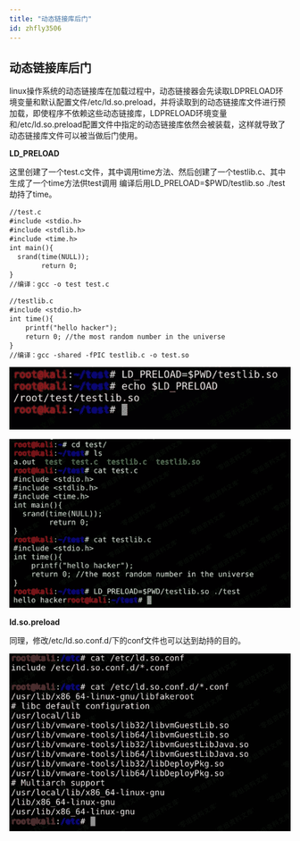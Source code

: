 ```yaml
---
title: "动态链接库后门"
id: zhfly3506
---
```


## 动态链接库后门

linux操作系统的动态链接库在加载过程中，动态链接器会先读取LDPRELOAD环境变量和默认配置文件/etc/ld.so.preload，并将读取到的动态链接库文件进行预加载，即使程序不依赖这些动态链接库，LDPRELOAD环境变量和/etc/ld.so.preload配置文件中指定的动态链接库依然会被装载，这样就导致了动态链接库文件可以被当做后门使用。

**LD_PRELOAD**

这里创建了一个test.c文件，其中调用time方法、然后创建了一个testlib.c、其中生成了一个time方法供test调用 编译后用LD_PRELOAD=$PWD/testlib.so ./test劫持了time。

```
//test.c
#include <stdio.h>
#include <stdlib.h>
#include <time.h>
int main(){
  srand(time(NULL));
        return 0;
}
//编译：gcc -o test test.c 
```

```
//testlib.c
#include <stdio.h>
int time(){
    printf("hello hacker");
    return 0; //the most random number in the universe
}
//编译：gcc -shared -fPIC testlib.c -o test.so 
```

![image](../img/4a871e0df76c9f4859117aa402e0cf6d.png)

![image](../img/c02d4aa4ba991bad8a1793b60773a2ed.png)

**ld.so.preload**

同理，修改/etc/ld.so.conf.d/下的conf文件也可以达到劫持的目的。

![image](../img/68604fbe5080ba2a026f12a413d0797c.png)